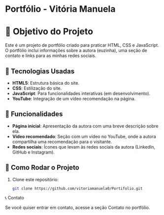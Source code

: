 # Portfólio - Vitória Manuela

# 📌 Objetivo do Projeto

Este é um projeto de portfólio criado para praticar HTML, CSS e JavaScript. O portfólio inclui informações sobre a autora (euzinha), uma seção de contato e links para as minhas redes sociais.

## 🚀 Tecnologias Usadas

- **HTML5**: Estrutura básica do site.
- **CSS**: Estilização do site.
- **JavaScript**: Para funcionalidades interativas (em desenvolvimento).
- **YouTube**: Integração de um vídeo recomendação na página.

## 📝 Funcionalidades

- **Página inicial**: Apresentação da autora com uma breve descrição sobre ela.
- **Vídeo recomendado**: Seção com um vídeo no YouTube, onde a autora compartilha uma recomendação para o visitante.
- **Redes sociais**: Ícones que levam às redes sociais da autora (LinkedIn, GitHub e Instagram).

## 🔧 Como Rodar o Projeto
1. Clone este repositório:
   ```bash
   git clone https://github.com/vitoriamanuela0/Portifolio.git

📞 Contato

Se você quiser entrar em contato, acesse a seção Contato no portfólio.